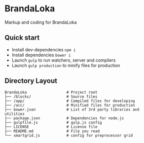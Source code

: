 # BrandaLoka
Markup and coding for BrandaLoka

## Quick start

* Install dev-dependencies `npm i`
* Install dependencies `bower i`
* Launch `gulp` to run watchers, server and compilers
* Launch `gulp production` to minify files for production

## Directory Layout

	BrandaLoka                  # Project root
	├── /blocks/                # Source files
	├── /app/                   # Compiled files for developing
	├── /acc/                   # Minified files for production
	├── bower.json              # List of 3rd party libraries and utilities
	├── package.json            # Dependencies for node.js
	├── gulpfile.js             # gulp.js config
	├── LICENSE                 # License file
	├── README.md               # File you read
	└── smartgrid.js            # config for preprocessor grid